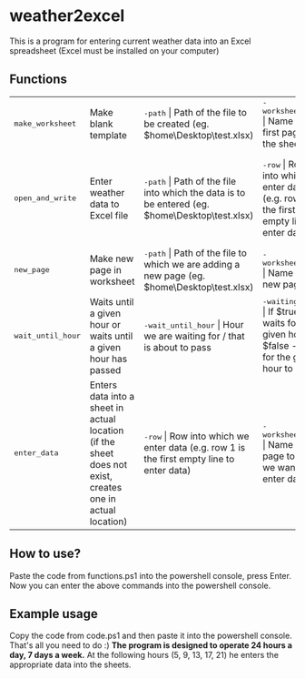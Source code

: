 # weather2excel
This is a program for entering current weather data into an 
Excel spreadsheet (Excel must be installed on your computer)

## Functions
<table> 
  <tr>
    <td><tt>make_worksheet</tt></td>
        <td>Make blank template</td>
          <td><tt>-path</tt> | Path of the file to be created (eg. $home\Desktop\test.xlsx)</td>
	     <td><tt>-worksheet_name</tt> | Name of the first page of the sheet</td>
	        <td></td>
	           <td></td>
	              <td></td>
  </tr>
  <tr>
    <td><tt>open_and_write</tt></td>
        <td>Enter weather data to Excel file</td>
          <td><tt>-path</tt> | Path of the file into which the data is to be entered (eg. $home\Desktop\test.xlsx)</td>
	     <td><tt>-row</tt> | Row into which we enter data (e.g. row 1 is the first empty line to enter data)</td>
	        <td><tt>-worksheet_name</tt> | Name of the page to which we want to enter data</td>
	           <td><tt>-APIKey</tt> | Your API key</td>
	              <td><tt>-City</tt> | City you want to enter weather data from</td>
  </tr>
  <tr>
    <td><tt>new_page</tt></td>
        <td>Make new page in worksheet</td>
          <td><tt>-path</tt> | Path of the file to which we are adding a new page (eg. $home\Desktop\test.xlsx)</td>
	     <td><tt>-worksheet_name</tt> | Name of the new page</td>
	        <td></td>
	           <td></td>
	              <td></td>
  </tr>
 <tr>
    <td><tt>wait_until_hour</tt></td>
        <td>Waits until a given hour or waits until a given hour has passed</td>
          <td><tt>-wait_until_hour</tt> | Hour we are waiting for / that is about to pass</td>
	     <td><tt>-waiting_until</tt> | If $true - waits for a given hour | If $false - waits for the given hour to pass</td>
	        <td></td>
	           <td></td>
	              <td></td>
  </tr>
  <tr>
    <td><tt>enter_data</tt></td>
        <td>Enters data into a sheet in actual location (if the sheet does not exist, creates one in actual location)</td>
          <td><tt>-row</tt> | Row into which we enter data (e.g. row 1 is the first empty line to enter data)</td>
	     <td><tt>-worksheet_name</tt> | Name of the page to which we want to enter data</td>
	        <td></td>
	           <td></td>
	              <td></td>
  </tr>
</table>

## How to use?
Paste the code from functions.ps1 into the powershell console, press Enter. 
Now you can enter the above commands into the powershell console.

## Example usage
Copy the code from code.ps1 and then paste it into the powershell console. That's all you need to do :)
**The program is designed to operate 24 hours a day, 7 days a week.** At the following hours (5, 9, 13, 17, 21) he enters the appropriate data into the sheets.
